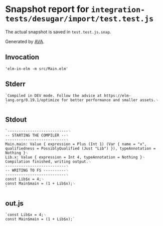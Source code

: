 # Snapshot report for `integration-tests/desugar/import/test.test.js`

The actual snapshot is saved in `test.test.js.snap`.

Generated by [AVA](https://avajs.dev).

## Invocation

    'elm-in-elm -m src/Main.elm'

## Stderr

    `Compiled in DEV mode. Follow the advice at https://elm-lang.org/0.19.1/optimize for better performance and smaller assets.␊
    `

## Stdout

    `---------------------------␊
    -- STARTING THE COMPILER --␊
    ---------------------------␊
    Main.main: Value { expression = Plus (Int 1) (Var { name = "x", qualifiedness = PossiblyQualified (Just "Lib") }), typeAnnotation = Nothing }␊
    Lib.x: Value { expression = Int 4, typeAnnotation = Nothing }␊
    Compilation finished, writing output.␊
    ---------------------------␊
    -- WRITING TO FS ----------␊
    ---------------------------␊
    const Lib$x = 4;␊
    const Main$main = (1 + Lib$x);␊
    `

## out.js

    `const Lib$x = 4;␊
    const Main$main = (1 + Lib$x);`
